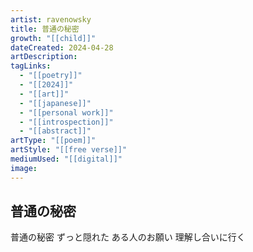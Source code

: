 ```yaml
---
artist: ravenowsky
title: 普通の秘密
growth: "[[child]]"
dateCreated: 2024-04-28
artDescription:
tagLinks:
  - "[[poetry]]"
  - "[[2024]]"
  - "[[art]]"
  - "[[japanese]]"
  - "[[personal work]]"
  - "[[introspection]]"
  - "[[abstract]]"
artType: "[[poem]]"
artStyle: "[[free verse]]"
mediumUsed: "[[digital]]"
image:
---
```

## 普通の秘密

普通の秘密
ずっと隠れた
ある人のお願い
理解し合いに行く

